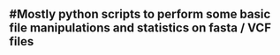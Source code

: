 #Mostly python scripts to perform some basic file manipulations and statistics on fasta / VCF files
--------------------------------

